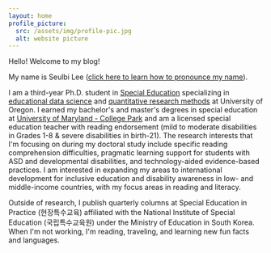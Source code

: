 ```yaml
---
layout: home
profile_picture:
  src: /assets/img/profile-pic.jpg
  alt: website picture
---
```


<p>
Hello! Welcome to my blog!
</p>
<p>
My name is Seulbi Lee (<a href="https://namedrop.io/seulbilee">click here to learn how to pronounce my name</a>).
</p>
<p>
I am a third-year Ph.D. student in <a href="https://education.uoregon.edu/sped/graduate/phd">Special Education</a> specializing in <a href="https://education.uoregon.edu/epol/specialization-educational-data-science">educational data science</a> and <a href="https://education.uoregon.edu/qrme/qrm-specialization">quantitative research methods</a> at University of Oregon. I earned my bachelor's and master's degrees in special education at <a href="https://education.umd.edu/academics/departments/chse/edsp">University of Maryland - College Park</a> and am a licensed special education teacher with reading endorsement (mild to moderate disabilities in Grades 1-8 & severe disabilities in birth-21). The research interests that I'm focusing on during my doctoral study include specific reading comprehension difficulties, pragmatic learning support for students with ASD and developmental disabilities, and technology-aided evidence-based practices. I am interested in expanding my areas to international development for inclusive education and disability awareness in low- and middle-income countries, with my focus areas in reading and literacy.
</p>
<p>
Outside of research, I publish quarterly columns at Special Education in Practice (현장특수교육) affiliated with the National Institute of Special Education (국립특수교육원) under the Ministry of Education in South Korea. When I'm not working, I'm reading, traveling, and learning new fun facts and languages. 
</p>

